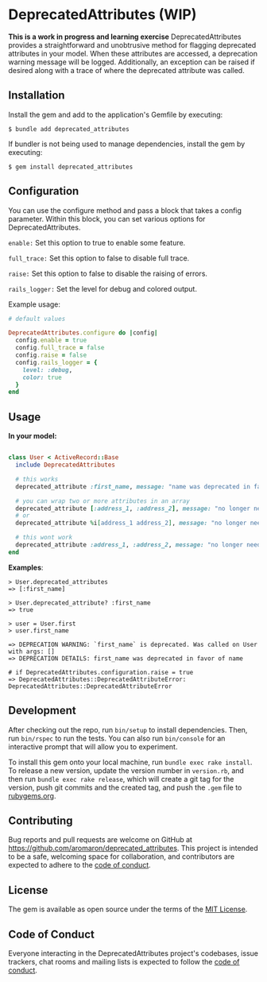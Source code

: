 # DeprecatedAttributes (WIP)

**This is a work in progress and learning exercise** DeprecatedAttributes provides a straightforward and unobtrusive method for flagging deprecated attributes in your model. When these attributes are accessed, a deprecation warning message will be logged. Additionally, an exception can be raised if desired along with a trace of where the deprecated attribute was called.

## Installation

Install the gem and add to the application's Gemfile by executing:

    $ bundle add deprecated_attributes

If bundler is not being used to manage dependencies, install the gem by executing:

    $ gem install deprecated_attributes

## Configuration

You can use the configure method and pass a block that takes a config parameter. Within this block, you can set various options for DeprecatedAttributes.

`enable:` Set this option to true to enable some feature.

`full_trace:` Set this option to false to disable full trace.

`raise:` Set this option to false to disable the raising of errors.

`rails_logger:` Set the level for debug and colored output.

Example usage:

```ruby
# default values

DeprecatedAttributes.configure do |config|
  config.enable = true
  config.full_trace = false
  config.raise = false
  config.rails_logger = {
    level: :debug,
    color: true
  }
end

```

## Usage

**In your model:**

```ruby

class User < ActiveRecord::Base
  include DeprecatedAttributes

  # this works
  deprecated_attribute :first_name, message: "name was deprecated in favor of name"

  # you can wrap two or more attributes in an array
  deprecated_attribute [:address_1, :address_2], message: "no longer need for addressess"
  # or
  deprecated_attribute %i[address_1 address_2], message: "no longer need for addressess"

  # this wont work
  deprecated_attribute :address_1, :address_2, message: "no longer need for addressess"
end

```

**Examples**:

    > User.deprecated_attributes
    => [:first_name]

    > User.deprecated_attribute? :first_name
    => true

    > user = User.first
    > user.first_name

    => DEPRECATION WARNING: `first_name` is deprecated. Was called on User with args: []
    => DEPRECATION DETAILS: first_name was deprecated in favor of name

    # if DeprecatedAttributes.configuration.raise = true
    => DeprecatedAttributes::DeprecatedAttributeError: DeprecatedAttributes::DeprecatedAttributeError




## Development

After checking out the repo, run `bin/setup` to install dependencies. Then, run `bin/rspec` to run the tests. You can also run `bin/console` for an interactive prompt that will allow you to experiment.

To install this gem onto your local machine, run `bundle exec rake install`. To release a new version, update the version number in `version.rb`, and then run `bundle exec rake release`, which will create a git tag for the version, push git commits and the created tag, and push the `.gem` file to [rubygems.org](https://rubygems.org).

## Contributing

Bug reports and pull requests are welcome on GitHub at https://github.com/aromaron/deprecated_attributes. This project is intended to be a safe, welcoming space for collaboration, and contributors are expected to adhere to the [code of conduct](https://github.com/aromaron/deprecated_attributes/blob/main/CODE_OF_CONDUCT.md).

## License

The gem is available as open source under the terms of the [MIT License](https://opensource.org/licenses/MIT).

## Code of Conduct

Everyone interacting in the DeprecatedAttributes project's codebases, issue trackers, chat rooms and mailing lists is expected to follow the [code of conduct](https://github.com/aromaron/deprecated_attributes/blob/main/CODE_OF_CONDUCT.md).
